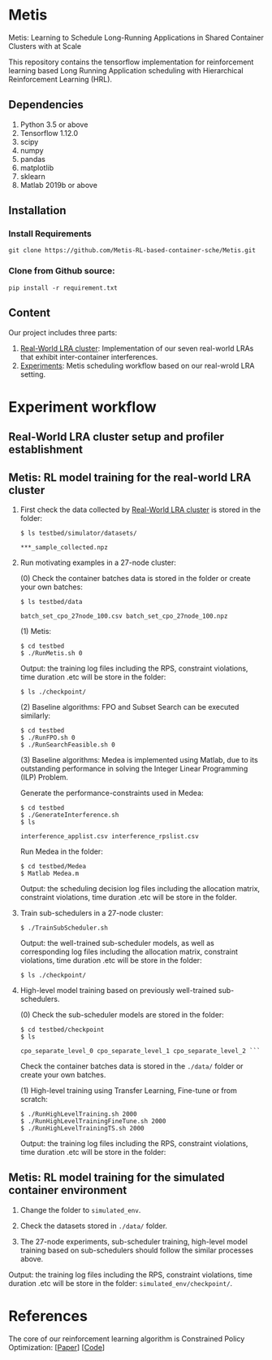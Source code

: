 Metis
====================
Metis: Learning to Schedule Long-Running Applications in Shared Container Clusters with at Scale


This repository contains the tensorflow implementation for reinforcement learning based Long Running Application scheduling with Hierarchical Reinforcement Learning (HRL). 



## Dependencies
1. Python 3.5 or above
2. Tensorflow 1.12.0
3. scipy
4. numpy
5. pandas
6. matplotlib
7. sklearn
8. Matlab 2019b or above

## Installation
### Install Requirements
```
git clone https://github.com/Metis-RL-based-container-sche/Metis.git
```
### Clone from Github source:
```
pip install -r requirement.txt
```

## Content

Our project includes three parts: 
1. [Real-World LRA cluster](https://github.com/Metis-RL-based-container-sche/Metis/tree/master/Experiments/testbed): Implementation of our seven real-world LRAs that exhibit inter-container interferences.
2. [Experiments](https://github.com/Metis-RL-based-container-sche/Metis/tree/master/Experiments): Metis scheduling workflow based on our real-wrold LRA setting.

# Experiment workflow

## Real-World LRA cluster setup and profiler establishment


## Metis: RL model training for the real-world LRA cluster

1. First check the data collected by [Real-World LRA cluster](https://github.com/Metis-RL-based-container-sche/Metis/tree/master/testbed) 
is stored in the folder:

    ```
    $ ls testbed/simulator/datasets/
    ```
    ```
    ***_sample_collected.npz 
    ```

2. Run motivating examples in a 27-node cluster:

   (0) Check the container batches data is stored in the folder or create your own batches:
    ```
    $ ls testbed/data
    ```
    ```
    batch_set_cpo_27node_100.csv batch_set_cpo_27node_100.npz 
    ```

   (1) Metis: 
    ```
    $ cd testbed
    $ ./RunMetis.sh 0
    ```
    Output: the training log files including the RPS, constraint violations, time duration .etc will be store in the folder:
    ```
    $ ls ./checkpoint/
    ```
    
    (2) Baseline algorithms: FPO and Subset Search can be executed similarly:
    ```
    $ cd testbed
    $ ./RunFPO.sh 0
    $ ./RunSearchFeasible.sh 0
    ```
    
    (3) Baseline algorithms: Medea is implemented using Matlab, due to its outstanding performance in solving the Integer Linear Programming (ILP) Problem.
        
      Generate the performance-constraints used in Medea:
      
    ```
    $ cd testbed
    $ ./GenerateInterference.sh
    $ ls
    ```
    ```
    interference_applist.csv interference_rpslist.csv
    ```
    Run Medea in the folder:
    ```
    $ cd testbed/Medea
    $ Matlab Medea.m
    ```
    Output: the scheduling decision log files including the allocation matrix, constraint violations, time duration .etc will be store in the folder.

3. Train sub-schedulers in a 27-node cluster: 
    ```
    $ ./TrainSubScheduler.sh
    ```
    Output: the well-trained sub-scheduler models, as well as corresponding log files including the allocation matrix, constraint violations, time duration .etc will be store in the folder:
    ```
    $ ls ./checkpoint/
    ```

4. High-level model training based on previously well-trained sub-schedulers.

    (0) Check the sub-scheduler models are stored in the folder:
    ```
    $ cd testbed/checkpoint
    $ ls 
    ```
    ```
    cpo_separate_level_0 cpo_separate_level_1 cpo_separate_level_2 ```  
    ```
    Check the container batches data is stored in the `./data/` folder or create your own batches.
    
    (1) High-level training using Transfer Learning, Fine-tune or from scratch:
    ```
    $ ./RunHighLevelTraining.sh 2000
    $ ./RunHighLevelTrainingFineTune.sh 2000
    $ ./RunHighLevelTrainingTS.sh 2000
    ```
    Output: the training log files including the RPS, constraint violations, time duration .etc will be store in the folder:

    
## Metis: RL model training for the simulated container environment

1. Change the folder to `simulated_env`.

2. Check the datasets stored in `./data/` folder.

3. The 27-node experiments, sub-scheduler training, high-level model training based on sub-schedulers should follow the similar processes above.

Output: the training log files including the RPS, constraint violations, time duration .etc will be store in the folder: `simulated_env/checkpoint/`.


# References
The core of our reinforcement learning algorithm is Constrained Policy Optimization: \[[Paper](https://arxiv.org/abs/1705.10528)\] \[[Code](https://github.com/jachiam/cpo)\]
